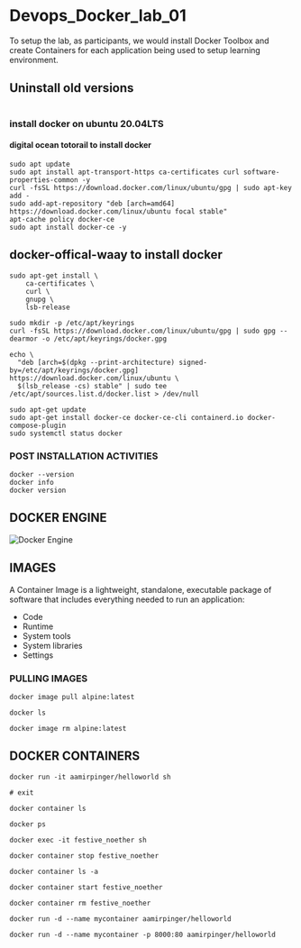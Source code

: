 # Devops_Docker_lab_01
To setup the lab, as participants, we would install Docker Toolbox and create Containers for each application being used to setup learning environment.

## Uninstall old versions
```sudo apt-get remove docker docker-engine docker.io containerd runc
```
### install docker on ubuntu 20.04LTS
#### digital ocean totorail to install docker
```
sudo apt update
sudo apt install apt-transport-https ca-certificates curl software-properties-common -y
curl -fsSL https://download.docker.com/linux/ubuntu/gpg | sudo apt-key add - 
sudo add-apt-repository "deb [arch=amd64] https://download.docker.com/linux/ubuntu focal stable" 
apt-cache policy docker-ce
sudo apt install docker-ce -y
```
## docker-offical-waay to install docker
```
sudo apt-get install \
    ca-certificates \
    curl \
    gnupg \
    lsb-release

sudo mkdir -p /etc/apt/keyrings
curl -fsSL https://download.docker.com/linux/ubuntu/gpg | sudo gpg --dearmor -o /etc/apt/keyrings/docker.gpg

echo \
  "deb [arch=$(dpkg --print-architecture) signed-by=/etc/apt/keyrings/docker.gpg] https://download.docker.com/linux/ubuntu \
  $(lsb_release -cs) stable" | sudo tee /etc/apt/sources.list.d/docker.list > /dev/null 

sudo apt-get update
sudo apt-get install docker-ce docker-ce-cli containerd.io docker-compose-plugin
sudo systemctl status docker
```

### POST INSTALLATION ACTIVITIES
```
docker --version
docker info
docker version
```
## DOCKER ENGINE

![Docker Engine](https://user-images.githubusercontent.com/71556060/196001769-03af9e4c-0afe-4711-a2e3-5db1c129227d.png)

## IMAGES

A Container Image is a lightweight, standalone, executable package of software that includes everything needed to run an application: 
  - Code
  - Runtime
  - System tools
  - System libraries 
  - Settings
### PULLING IMAGES
```
docker image pull alpine:latest
```
```
docker ls
```
```
docker image rm alpine:latest
```
## DOCKER CONTAINERS
````
docker run -it aamirpinger/helloworld sh
````
````
# exit
````
````
docker container ls
````
````
docker ps
````
````
docker exec -it festive_noether sh
````
````
docker container stop festive_noether 
````
````
docker container ls -a
````
````
docker container start festive_noether 
````
````
docker container rm festive_noether
````
````
docker run -d --name mycontainer aamirpinger/helloworld
````
````
docker run -d --name mycontainer -p 8000:80 aamirpinger/helloworld
````




